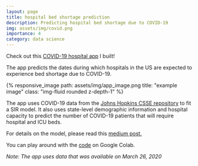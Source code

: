 ```yaml
---
layout: page
title: hospital bed shortage prediction
description: Predicting hospital bed shortage due to COVID-19
img: assets/img/covid.png
importance: 4
category: data science
---
```


Check out this <a href="https://covid19-hospital.herokuapp.com/">COVID-19 hospital app</a> I built!  

The app predicts the dates during which hospitals in the US are expected to experience bed shortage due to COVID-19. 

<div class="row">
    <div class="col-sm mt-3 mt-md-0">
        {% responsive_image path: assets/img/app_image.png title: "example image" class: "img-fluid rounded z-depth-1" %}
    </div>
</div>

The app uses COVID-19 data from the <a href="https://github.com/CSSEGISandData/COVID-19">Johns Hopkins CSSE repository</a> to fit a SIR model. It also uses state-level demographic information and hospital capacity to predict the number of COVID-19 patients that will require hospital and ICU beds. 

For details on the model, please read this <a href="https://medium.com/@irishryoon/predicting-hospital-bed-shortage-in-the-us-due-to-covid-19-2d860ecdaba2">medium post.</a> 

You can play around with the <a href="https://gist.github.com/irishryoon/fe2c769ccca1028dbda2e4a5f060fb7e"> code</a> on Google Colab.


*Note: The app uses data that was available on March 26, 2020*
